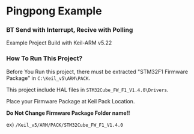 # Pingpong Example

### BT Send with Interrupt, Recive with Polling
Example Project Build with Keil-ARM v5.22

### How To Run This Project?

Before You Run this project, there must be extracted "STM32F1 Firmware Package" in `C:\Keil_v5\ARM\PACK`.

This project include HAL files in `STM32Cube_FW_F1_V1.4.0\Drivers`.

Place your Firmware Package at Keil Pack Location.

**Do Not Change Firmware Package Folder name!!**

ex) `/Keil_v5/ARM/PACK/STM32Cube_FW_F1_V1.4.0`

